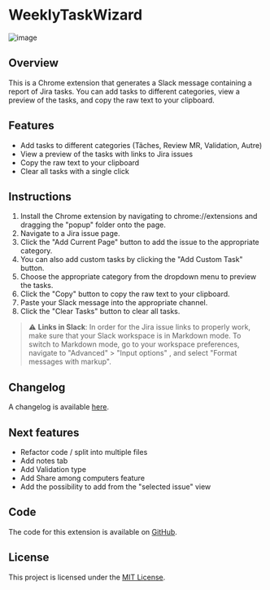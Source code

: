 # WeeklyTaskWizard

![image](https://user-images.githubusercontent.com/56207146/233877289-b976d271-de47-4e8c-9d6f-cecc7cd8d97a.png)

## Overview

This is a Chrome extension that generates a Slack message containing a report of Jira tasks. You can add tasks to different categories, view a preview of the tasks, and copy the raw text to your clipboard.

## Features

- Add tasks to different categories (Tâches, Review MR, Validation, Autre)
- View a preview of the tasks with links to Jira issues
- Copy the raw text to your clipboard
- Clear all tasks with a single click

## Instructions

1. Install the Chrome extension by navigating to chrome://extensions and dragging the "popup" folder onto the page.
2. Navigate to a Jira issue page.
3. Click the "Add Current Page" button to add the issue to the appropriate category.
4. You can also add custom tasks by clicking the "Add Custom Task" button.
5. Choose the appropriate category from the dropdown menu to preview the tasks.
6. Click the "Copy" button to copy the raw text to your clipboard.
7. Paste your Slack message into the appropriate channel.
8. Click the "Clear Tasks" button to clear all tasks.

> :warning: **Links in Slack**: In order for the Jira issue links to properly work, make sure that your Slack workspace is in Markdown mode. To switch to Markdown mode, go to your workspace preferences, navigate to "Advanced" > "Input options" , and select "Format messages with markup".

## Changelog

A changelog is available [here](https://github.com/agerard57/Chrome_Weekly-Task-Wizard/blob/master/CHANGELOG.md).

## Next features

- Refactor code / split into multiple files
- Add notes tab
- Add Validation type
- Add Share among computers feature
- Add the possibility to add from the "selected issue" view

## Code

The code for this extension is available on [GitHub](https://github.com/agerard57/Chrome_Weekly-Task-Wizard).

## License

This project is licensed under the [MIT License](https://opensource.org/licenses/MIT).
